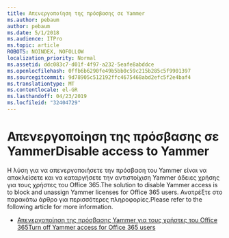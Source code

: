 ```yaml
---
title: Απενεργοποίηση της πρόσβασης σε Yammer
ms.author: pebaum
author: pebaum
ms.date: 5/1/2018
ms.audience: ITPro
ms.topic: article
ROBOTS: NOINDEX, NOFOLLOW
localization_priority: Normal
ms.assetid: ddc083c7-d01f-4f97-a232-5eafe8abddce
ms.openlocfilehash: 0ffb6b6290fe49b5bb0c59c215b285c5f9901397
ms.sourcegitcommit: 9d78905c512192ffc4675468abd2efc5f2e4baf4
ms.translationtype: MT
ms.contentlocale: el-GR
ms.lasthandoff: 04/23/2019
ms.locfileid: "32404729"
---
```

# <a name="disable-access-to-yammer"></a><span data-ttu-id="f8984-102">Απενεργοποίηση της πρόσβασης σε Yammer</span><span class="sxs-lookup"><span data-stu-id="f8984-102">Disable access to Yammer</span></span>

<span data-ttu-id="f8984-103">Η λύση για να απενεργοποιήσετε την πρόσβαση του Yammer είναι να αποκλείσετε και να καταργήσετε την αντιστοίχιση Yammer άδειες χρήσης για τους χρήστες του Office 365.</span><span class="sxs-lookup"><span data-stu-id="f8984-103">The solution to disable Yammer access is to block and unassign Yammer licenses for Office 365 users.</span></span> <span data-ttu-id="f8984-104">Ανατρέξτε στο παρακάτω άρθρο για περισσότερες πληροφορίες.</span><span class="sxs-lookup"><span data-stu-id="f8984-104">Please refer to the following article for more information.</span></span>
  
- [<span data-ttu-id="f8984-105">Απενεργοποίηση της πρόσβασης Yammer για τους χρήστες του Office 365</span><span class="sxs-lookup"><span data-stu-id="f8984-105">Turn off Yammer access for Office 365 users</span></span>](https://support.office.com/article/1f79bfad-f713-4143-aa5d-5584985ce53a)
    

